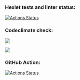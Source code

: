### Hexlet tests and linter status:
[![Actions Status](https://github.com/dgubin71/python-project-50/workflows/hexlet-check/badge.svg)](https://github.com/dgubin71/python-project-50/actions)
### Codeclimate check:
<a href="https://codeclimate.com/github/dgubin71/python-project-50/maintainability"><img src="https://api.codeclimate.com/v1/badges/2371bace3875e27bedf8/maintainability" /></a>

<a href="https://codeclimate.com/github/dgubin71/python-project-50/test_coverage"><img src="https://api.codeclimate.com/v1/badges/2371bace3875e27bedf8/test_coverage" /></a>
### GitHub Action:
[![Actions Status](https://github.com/dgubin71/python-project-50/workflows/build-and-test/badge.svg)](https://github.com/dgubin71/python-project-50/actions)